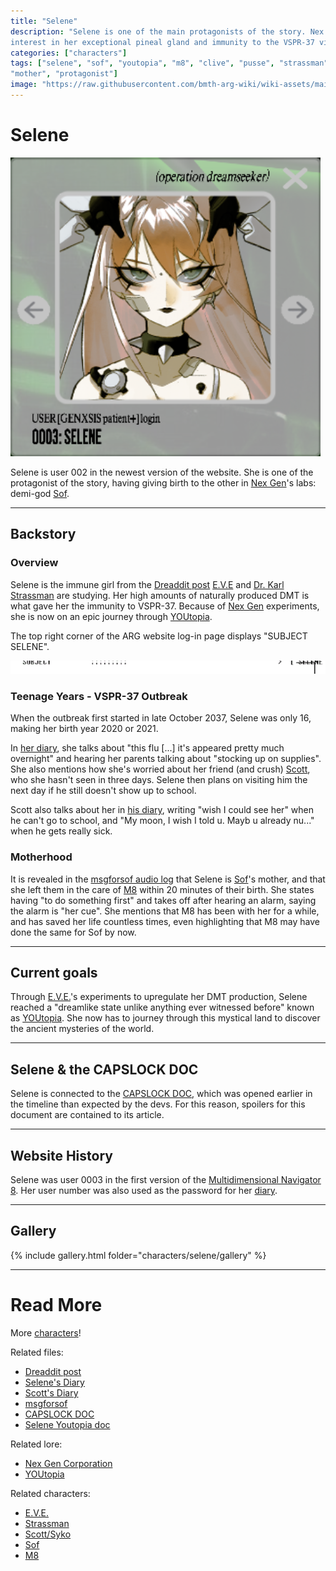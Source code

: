 ```yaml
---
title: "Selene"
description: "Selene is one of the main protagonists of the story. Nex Gen refers to her as NYX-01 and has a keen 
interest in her exceptional pineal gland and immunity to the VSPR-37 virus."
categories: ["characters"]
tags: ["selene", "sof", "youtopia", "m8", "clive", "pusse", "strassman", "eve", "indole alkaloid structure", "pineal gland", 
"mother", "protagonist"]
image: "https://raw.githubusercontent.com/bmth-arg-wiki/wiki-assets/main/characters/selene/selene-300x300.png"
---
```

# Selene

![Selene's Avatar](https://raw.githubusercontent.com/bmth-arg-wiki/wiki-assets/main/characters/selene/3selene.png)

Selene is user 002 in the newest version of the website. She is one of the protagonist of the story, having giving 
birth to the other in [Nex Gen](../lore/nex-gen-corporation)'s labs: demi-god [Sof](sof).

***

## Backstory

### Overview

Selene is the immune girl from the [Dreaddit post](../for-sof/dreadit) [E.V.E](eve) and [Dr. Karl Strassman](strassman) are studying.
Her high amounts of naturally produced DMT is what gave her the immunity to VSPR-37.
Because of [Nex Gen](../lore/nex-gen-corporation) experiments, she is now on an epic journey through 
[YOUtopia](../lore/youtopia).

The top right corner of the ARG website log-in page displays "SUBJECT SELENE".

![Subject Selene](https://raw.githubusercontent.com/bmth-arg-wiki/wiki-assets/main/characters/selene/gallery/subject-selene.png)

### Teenage Years - VSPR-37 Outbreak

When the outbreak first started in late October 2037, Selene was only 16, making her birth year 2020 or 2021.

In [her diary](../for-sof/selene_personal_journal), she talks about "this flu [...] it's appeared pretty much overnight" 
and hearing her parents talking about "stocking up on supplies".
She also mentions how she's worried about her friend (and crush) [Scott](syko), who she hasn't seen in three days. 
Selene then plans on visiting him the next day if he still doesn't show up to school.

Scott also talks about her in [his diary](../for-sof/scott_personal_journal), writing "wish I could see her" when he can't go to school, 
and "My moon, I wish I told u. Mayb u already nu..." when he gets really sick.

### Motherhood

It is revealed in the [msgforsof audio log](../for-sof/msgforsof) that Selene is [Sof](sof)'s mother, 
and that she left them in the care of [M8](../m8) within 20 minutes of their birth. 
She states having "to do something first" and takes off after hearing an alarm, saying the alarm is "her cue". 
She mentions that M8 has been with her for a while, and has saved her life countless times, 
even highlighting that M8 may have done the same for Sof by now.

***

## Current goals

Through [E.V.E.](eve)'s experiments to upregulate her DMT production, 
Selene reached a "dreamlike state unlike anything ever witnessed before" known as [YOUtopia](../lore/youtopia).
She now has to journey through this mystical land to discover the ancient mysteries of the world.

***

## Selene & the CAPSLOCK DOC

Selene is connected to the [CAPSLOCK DOC](../for-sof/capslock_doc), which was opened earlier in the timeline than expected by the devs. 
For this reason, spoilers for this document are contained to its article.

***

## Website History

Selene was user 0003 in the first version of the [Multidimensional Navigator 8](../website/website). Her user number 
was also used as the password for her [diary](../for-sof/selene_personal_journal).

***

## Gallery

{% include gallery.html folder="characters/selene/gallery" %}

***

# Read More

More [characters](characters)!

Related files:

- [Dreaddit post](../for-sof/dreadit)
- [Selene's Diary](../for-sof/selene_personal_journal)
- [Scott's Diary](../for-sof/scott_personal_journal)
- [msgforsof](../for-sof/msgforsof)
- [CAPSLOCK DOC](../for-sof/capslock_doc)
- [Selene Youtopia doc](../for-sof/selene_youtopia_doc)

Related lore:

- [Nex Gen Corporation](../lore/nex-gen-corporation)
- [YOUtopia](../lore/youtopia)

Related characters:

- [E.V.E.](eve)
- [Strassman](strassman)
- [Scott/Syko](syko)
- [Sof](sof)
- [M8](../m8)